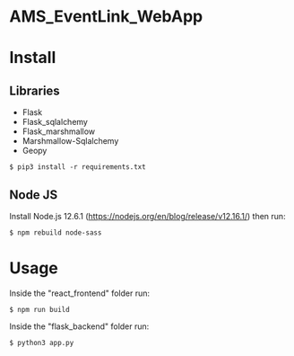 # AMS_EventLink_WebApp

# Install
## Libraries
* Flask
* Flask_sqlalchemy
* Flask_marshmallow
* Marshmallow-Sqlalchemy
* Geopy
```console
$ pip3 install -r requirements.txt 
```  
## Node JS
Install Node.js 12.6.1 (https://nodejs.org/en/blog/release/v12.16.1/) then run:
```console
$ npm rebuild node-sass
```



# Usage

Inside the "react_frontend" folder run:
```console
$ npm run build
```
Inside the "flask_backend" folder run:
```console
$ python3 app.py
```